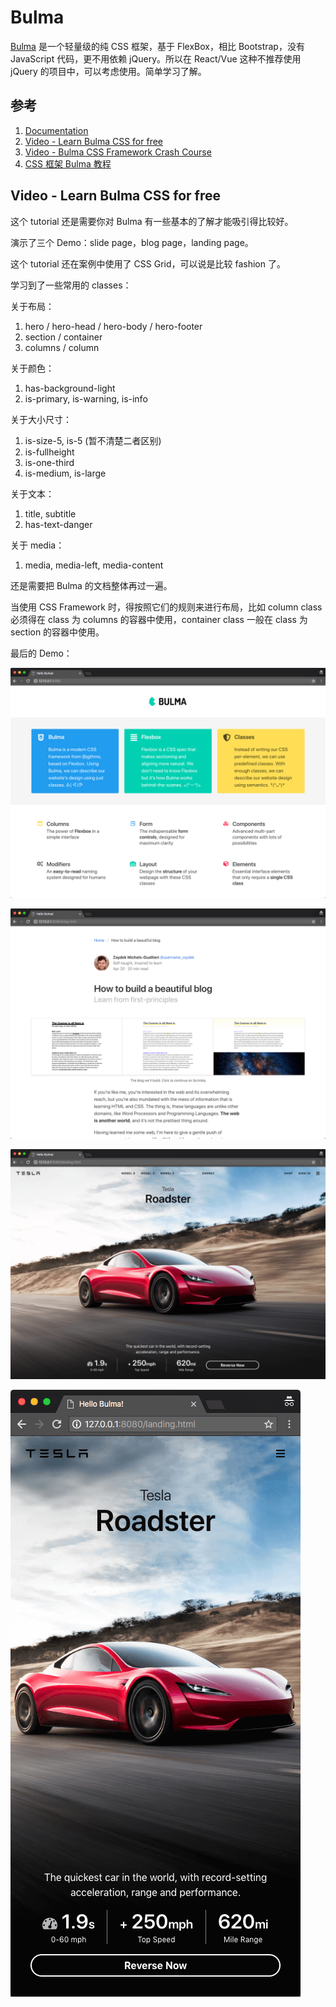 # Bulma

[Bulma](https://bulma.io/) 是一个轻量级的纯 CSS 框架，基于 FlexBox，相比 Bootstrap，没有 JavaScript 代码，更不用依赖 jQuery。所以在 React/Vue 这种不推荐使用 jQuery 的项目中，可以考虑使用。简单学习了解。

## 参考

1. [Documentation](https://bulma.io/documentation/)
1. [Video - Learn Bulma CSS for free](https://scrimba.com/g/gbulma)
1. [Video - Bulma CSS Framework Crash Course](https://www.youtube.com/watch?v=IiPQYQT2-wg)
1. [CSS 框架 Bulma 教程](http://www.ruanyifeng.com/blog/2017/10/bulma.html)

## Video - Learn Bulma CSS for free

这个 tutorial 还是需要你对 Bulma 有一些基本的了解才能吸引得比较好。

演示了三个 Demo：slide page，blog page，landing page。

这个 tutorial 还在案例中使用了 CSS Grid，可以说是比较 fashion 了。

学习到了一些常用的 classes：

关于布局：

1. hero / hero-head / hero-body / hero-footer
1. section / container
1. columns / column

关于颜色：

1. has-background-light
1. is-primary, is-warning, is-info

关于大小尺寸：

1. is-size-5, is-5 (暂不清楚二者区别)
1. is-fullheight
1. is-one-third
1. is-medium, is-large

关于文本：

1. title, subtitle
1. has-text-danger

关于 media：

1. media, media-left, media-content

还是需要把 Bulma 的文档整体再过一遍。

当使用 CSS Framework 时，得按照它们的规则来进行布局，比如 column class 必须得在 class 为 columns 的容器中使用，container class 一般在 class 为 section 的容器中使用。

最后的 Demo：

![](../art/learn-bulma/lesson5-slides.png)

![](../art/learn-bulma/lesson9-blog.png)

![](../art/learn-bulma/lesson13-1.png)

![](../art/learn-bulma/lesson13-2.png)
